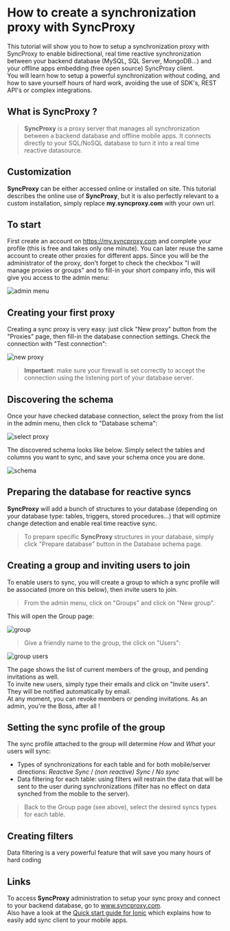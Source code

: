 # How to create a synchronization proxy with SyncProxy
This tutorial will show you to how to setup a synchronization proxy with SyncProxy to enable bidirectional, real time reactive synchronization between your backend database (MySQL, SQL Server, MongoDB...) and your offline apps embedding (free open source) SyncProxy client.  
You will learn how to setup a powerful synchronization without coding, and how to save yourself hours of hard work, avoiding the use of SDK's, REST API's or complex integrations.

## What is **SyncProxy** ?
>**SyncProxy** is a proxy server that manages all synchronization between a backend database and offline mobile apps. It connects directly to your SQL/NoSQL database to turn it into a real time reactive datasource.

## Customization
**SyncProxy** can be either accessed online or installed on site. This tutorial describes the online use of **SyncProxy**, but it is also perfectly relevant to a custom installation, simply replace **my.syncproxy.com** with your own url.

## To start
First create an account on https://my.syncproxy.com and complete your profile (this is free and takes only one minute). You can later reuse the same account to create other proxies for different apps.
Since you will be the administrator of the proxy, don't forget to check the checkbox "I will manage proxies or groups" and to fill-in your short company info, this will give you access to the admin menu:

![admin menu](https://raw.githubusercontent.com/syncproxy/syncproxy-quickstart/master/admin-menu.png)

## Creating your first proxy
Creating a sync proxy is very easy: just click "New proxy" button from the "Proxies" page, then fill-in the database connection settings. Check the connection with "Test connection":

![new proxy](https://raw.githubusercontent.com/syncproxy/syncproxy-quickstart/master/new-proxy.png)

>**Important**: make sure your firewall is set correctly to accept the connection using the listening port of your database server.

## Discovering the schema
Once your have checked database connection, select the proxy from the list in the admin menu, then click to "Database schema":

![select proxy](https://raw.githubusercontent.com/syncproxy/syncproxy-quickstart/master/select-proxy.png)

The discovered schema looks like below. Simply select the tables and columns you want to sync, and save your schema once you are done.

![schema](https://raw.githubusercontent.com/syncproxy/syncproxy-quickstart/master/schema.png)

## Preparing the database for reactive syncs
**SyncProxy** will add a bunch of structures to your database (depending on your database type: tables, triggers, stored procedures...) that will optimize change detection and enable real time reactive sync.

> To prepare specific **SyncProxy** structures in your database, simply click "Prepare database" button in the Database schema page.

## Creating a group and inviting users to join

To enable users to sync, you will create a group to which a sync profile will be associated (more on this below), then invite users to join. 
> From the admin menu, click on "Groups" and click on "New group".  

This will open the Group page:

![group](https://raw.githubusercontent.com/syncproxy/syncproxy-quickstart/master/group.png)

> Give a friendly name to the group, the click on "Users":

![group users](https://raw.githubusercontent.com/syncproxy/syncproxy-quickstart/master/group-users.png)

The page shows the list of current members of the group, and pending invitations as well.  
To invite new users, simply type their emails and click on "Invite users". They will be notified automatically by email.  
At any moment, you can revoke members or pending invitations. As an admin, you're the Boss, after all !

## Setting the sync profile of the group
The sync profile attached to the group will determine *How* and *What* your users will sync:
+ Types of synchronizations for each table and for both mobile/server directions: *Reactive Sync* / *(non reactive) Sync* / *No sync*
+ Data filtering for each table: using filters will restrain the data that will be sent to the user during synchronizations (filter has no effect on data synched from the mobile to the server).

> Back to the Group page (see above), select the desired syncs types for each table.

## Creating filters
Data filtering is a very powerful feature that will save you many hours of hard coding

## Links
To access **SyncProxy** administration to setup your sync proxy and connect to your backend database, go to www.syncproxy.com.  
Also have a look at the [Quick start guide for Ionic](https://github.com/SyncProxy/syncproxy-quickstart-ionic) which explains how to easily add sync client to your mobile apps.
